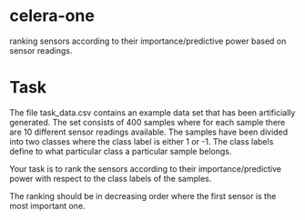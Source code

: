 # celera-one
ranking sensors according to their importance/predictive power based on sensor readings.
# Task
The file task_data.csv contains an example data set that has been artificially generated. The set consists of 400 samples where for each sample there are 10 different sensor readings available. The samples have been divided into two classes where the class label is either 1 or -1. The class labels define to what particular class a particular sample belongs.

Your task is to rank the sensors according to their importance/predictive power with respect to the class labels of the samples.

The ranking should be in decreasing order where the first sensor is the most important one.
